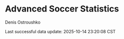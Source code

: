 # Advanced Soccer Statistics
Denis Ostroushko

<!-- gfm -->

Last successful data update: 2025-10-14 23:20:08 CST
